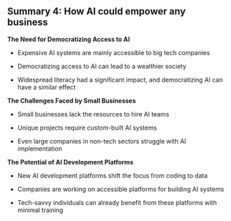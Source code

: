 ## Summary 4: How AI could empower any business

**The Need for Democratizing Access to AI**

- Expensive AI systems are mainly accessible to big tech companies
- Democratizing access to AI can lead to a wealthier society
- Widespread literacy had a significant impact, and democratizing AI can have a similar effect

**The Challenges Faced by Small Businesses**

- Small businesses lack the resources to hire AI teams
- Unique projects require custom-built AI systems
- Even large companies in non-tech sectors struggle with AI implementation

**The Potential of AI Development Platforms**

- New AI development platforms shift the focus from coding to data
- Companies are working on accessible platforms for building AI systems
- Tech-savvy individuals can already benefit from these platforms with minimal training